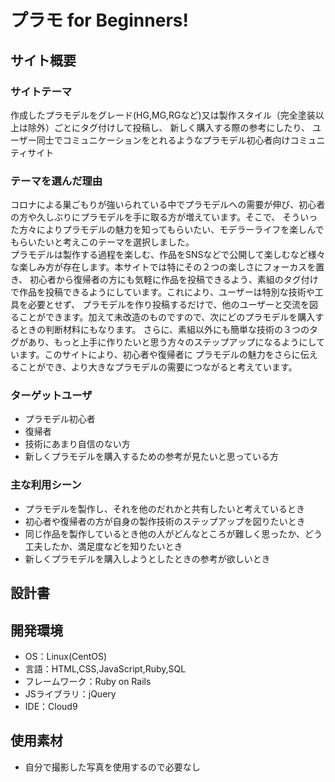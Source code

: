 # プラモ for Beginners!

## サイト概要
### サイトテーマ
作成したプラモデルをグレード(HG,MG,RGなど)又は製作スタイル（完全塗装以上は除外）ごとにタグ付けして投稿し、  新しく購入する際の参考にしたり、
ユーザー同士でコミュニケーションをとれるようなプラモデル初心者向けコミュニティサイト

### テーマを選んだ理由
コロナによる巣ごもりが強いられている中でプラモデルへの需要が伸び、初心者の方や久しぶりにプラモデルを手に取る方が増えています。そこで、
そういった方々によりプラモデルの魅力を知ってもらいたい、モデラーライフを楽しんでもらいたいと考えこのテーマを選択しました。  
プラモデルは製作する過程を楽しむ、作品をSNSなどで公開して楽しむなど様々な楽しみ方が存在します。本サイトでは特にその２つの楽しさにフォーカスを置き、
初心者から復帰者の方にも気軽に作品を投稿できるよう、素組のタグ付けで作品を投稿できるようにしています。これにより、ユーザーは特別な技術や工具を必要とせず、
プラモデルを作り投稿するだけで、他のユーザーと交流を図ることができます。加えて未改造のものですので、次にどのプラモデルを購入するときの判断材料にもなります。
さらに、素組以外にも簡単な技術の３つのタグがあり、もっと上手に作りたいと思う方々のステップアップになるようにしています。このサイトにより、初心者や復帰者に
プラモデルの魅力をさらに伝えることができ、より大きなプラモデルの需要につながると考えています。

### ターゲットユーザ
- プラモデル初心者
- 復帰者
- 技術にあまり自信のない方
- 新しくプラモデルを購入するための参考が見たいと思っている方

### 主な利用シーン
- プラモデルを製作し、それを他のだれかと共有したいと考えているとき
- 初心者や復帰者の方が自身の製作技術のステップアップを図りたいとき
- 同じ作品を製作しているとき他の人がどんなところが難しく思ったか、どう工夫したか、満足度などを知りたいとき
- 新しくプラモデルを購入しようとしたときの参考が欲しいとき

## 設計書

## 開発環境
- OS：Linux(CentOS)
- 言語：HTML,CSS,JavaScript,Ruby,SQL
- フレームワーク：Ruby on Rails
- JSライブラリ：jQuery
- IDE：Cloud9

## 使用素材
- 自分で撮影した写真を使用するので必要なし
